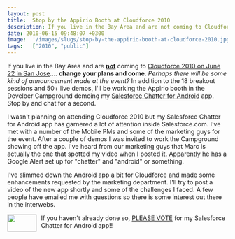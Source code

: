 ```yaml
---
layout: post
title:  Stop by the Appirio Booth at Cloudforce 2010
description: If you live in the Bay Area and are not coming to Cloudforce 2010 on June 22 in San Jose  .... change your plans and come. Perhaps there will be some kind of announcement made at the event? In addition to the 18 breakout sessions and 50+ live demos, Ill be working the Appirio booth in the Develoer Campground demoing my  Salesforce Chatter for Android  app. Stop by and chat for a second. I wasnt planning on attending Cloudforce 2010 but my Salesforce Chatter for Android app has garnered a lot of 
date: 2010-06-15 09:48:07 +0300
image:  '/images/slugs/stop-by-the-appirio-booth-at-cloudforce-2010.jpg'
tags:   ["2010", "public"]
---
```

<p>If you live in the Bay Area and are <strong><u>not</u></strong> coming to <a href="https://www.salesforce.com/events/details/a1x300000004D4AAAU.jsp?d=70130000000F5gd" target="_blank">Cloudforce 2010 on June 22 in San Jose</a>.... <strong>change your plans and come</strong>. <em>Perhaps there will be some kind of announcement made at the event?</em> In addition to the 18 breakout sessions and 50+ live demos, I'll be working the Appirio booth in the Develoer Campground demoing my <a href="/2010/06/06/salesforce-chatter-for-android/" target="_blank">Salesforce Chatter for Android</a> app. Stop by and chat for a second.</p><p style="clear: both">I wasn't planning on attending Cloudforce 2010 but my Salesforce Chatter for Android app has garnered a lot of attention inside Salesforce.com. I've met with a number of the Mobile PMs and some of the marketing guys for the event. After a couple of demos I was invited to work the Campground showing off the app. I've heard from our marketing guys that Marc is actually the one that spotted my video when I posted it. Apparently he has a Google Alert set up for "chatter" and "android" or something.</p><p style="clear: both">I've slimmed down the Android app a bit for Cloudforce and made some enhancements requested by the marketing department. I'll try to post a video of the new app shortly and some of the challenges I faced. A few people have emailed me with questions so there is some interest out there in the interwebs.</p><p style="clear: both"><a href="http://old.jeffdouglas.com/wp-content/uploads/2010/06/promote-button1.png" class="image-link"><img class="linked-to-original" src="http://res.cloudinary.com/blog-jeffdouglas-com/image/upload/v1401030314/y5srewgpbizageg0ave5.png" height="40" align="left" width="67" style=" display: inline; float: left; margin: 0 10px 10px 0;" /></a>If you haven't already done so, <a href="http://developer.force.com/chatterdevchallenge/entry?id=087300000002lGFAAY" target="_blank">PLEASE VOTE</a> for my Salesforce Chatter for Android app!!</p><p style="clear: both"></p><br class="final-break" style="clear: both" />

